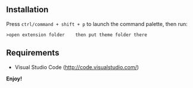 
## Installation

Press `ctrl/command + shift + p` to launch the command palette, then run:
```
>open extension folder    then put theme folder there
```
## Requirements

* Visual Studio Code (http://code.visualstudio.com/)

**Enjoy!**
